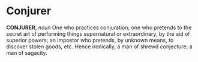 # Conjurer

**CONJURER**, _noun_ One who practices conjuration; one who pretends to the secret art of performing things supernatural or extraordinary, by the aid of superior powers; an impostor who pretends, by unknown means, to discover stolen goods, etc. Hence ironically, a man of shrewd conjecture; a man of sagacity.